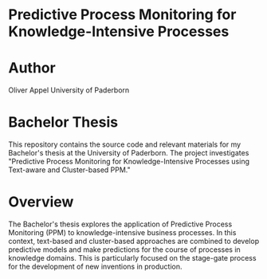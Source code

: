 # Predictive Process Monitoring for Knowledge-Intensive Processes
# Author

Oliver Appel
University of Paderborn
# Bachelor Thesis

This repository contains the source code and relevant materials for my Bachelor's thesis at the University of Paderborn. The project investigates "Predictive Process Monitoring for Knowledge-Intensive Processes using Text-aware and Cluster-based PPM."
# Overview

The Bachelor's thesis explores the application of Predictive Process Monitoring (PPM) to knowledge-intensive business processes. In this context, text-based and cluster-based approaches are combined to develop predictive models and make predictions for the course of processes in knowledge domains. This is particularly focused on the stage-gate process for the development of new inventions in production.
